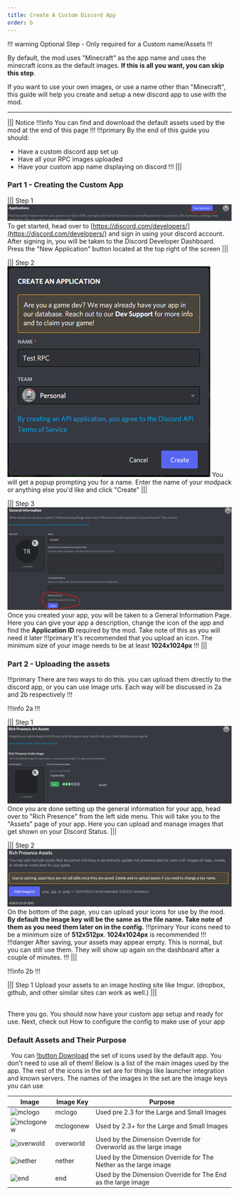 ```yaml
---
title: Create A Custom Discord App
order: b
---
```

!!! warning
Optional Step - Only required for a Custom name/Assets
!!!

By default, the mod uses "Minecraft" as the app name and uses the minecraft icons as the default images. **If this is all you want, you can skip this step**.

If you want to use your own images, or use a name other than "Minecraft", this guide will help you create and setup a new discord app to use with the mod.

---

||| Notice
!!!info
You can find and download the default assets used by the mod at the end of this page
!!!
!!!primary By the end of this guide you should:
- Have a custom discord app set up
- Have all your RPC images uploaded
- Have your custom app name displaying on discord
  !!!
|||
&nbsp;  

### Part 1 - Creating the Custom App
||| Step 1
![The Discord Developers dashboard](../img/rpc/rpc-app-1.png)
To get started, head over to [https://discord.com/developers/](https://discord.com/developers/) and sign in using your discord account. After signing in, you will be taken to the Discord Developer Dashboard. Press the "New Application" button located at the top right of the screen
|||

||| Step 2
![Create Application Popup](../img/rpc/rpc-app-2.png)
You will get a popup prompting you for a name. Enter the name of your modpack or anything else you'd like and click "Create"
|||

||| Step 3
![Application Overview Screen](../img/rpc/rpc-app-3.png)
Once you created your app, you will be taken to a General Information Page. Here you can give your app a description, change the icon of the app and find the **Application ID** required by the mod. Take note of this as you will need it later
!!!primary
It's recommended that you upload an icon. The minimum size of your image needs to be at least **1024x1024px**
!!!
|||

### Part 2 - Uploading the assets
!!!primary
There are two ways to do this. you can upload them directly to the discord app, or you can use image urls. Each way will be discussed in 2a and 2b respectively
!!!

!!!info
2a
!!!

||| Step 1
![Assets Overview Screen](../img/rpc/rpc-app-4.png)
Once you are done setting up the general information for your app, head over to "Rich Presence" from the left side menu. This will take you to the "Assets" page of your app. Here you can upload and manage images that get shown on your Discord Status.
|||

||| Step 2
![Assets Upload View](../img/rpc/rpc-app-5.png)
On the bottom of the page, you can upload your icons for use by the mod. **By default the image key will be the same as the file name. Take note of them as you need them later on in the config.**
!!!primary
Your icons need to be a minimum size of **512x512px**. **1024x1024px** is recommended
!!!
!!!danger
After saving, your assets may appear empty. This is normal, but you can still use them. They will show up again on the dashboard after a couple of minutes.
!!!
|||

!!!info
2b
!!!

||| Step 1
Upload your assets to an image hosting site like Imgur. (dropbox, github, and other similar sites can work as well.)
|||

&nbsp;  
There you go. You should now have your custom app setup and ready for use. Next, check out How to configure the config to make use of your app
&nbsp;  
### Default Assets and Their Purpose
&nbsp;
You can [!button Download](../files/rpcicons.zip) the set of icons used by the default app. You don't need to use all of them! Below is a list of the main images used by the app. The rest of the icons in the set are for things like launcher integration and known servers.
The names of the images in the set are the image keys you can use

| Image | Image Key | Purpose | 
| --- | --- | --- |
| ![mclogo](https://cdn.discordapp.com/app-assets/762726289341677668/762727693144948777.png) | mclogo | Used pre 2.3 for the Large and Small Images |
| ![mclogonew](https://cdn.discordapp.com/app-assets/762726289341677668/873132898226683905.png) | mclogonew | Used by 2.3+ for the Large and Small Images |
| ![overwold](https://cdn.discordapp.com/app-assets/762726289341677668/817148572079751188.png) | overworld | Used by the Dimension Override for Overworld as the large image |
| ![nether](https://cdn.discordapp.com/app-assets/762726289341677668/817148553617080390.png) | nether | Used by the Dimension Override for The Nether as the large image |
| ![end](https://cdn.discordapp.com/app-assets/762726289341677668/817148546993881088.png) | end | Used by the Dimension Override for The End as the large image |
